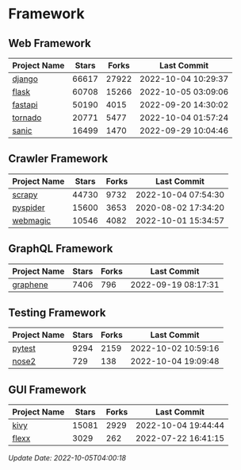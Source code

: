 # Framework

## Web Framework
| Project Name | Stars | Forks | Last Commit |
| ------------ | ----- | ----- | ----------- |
| [django](https://github.com/django/django) | 66617 | 27922 | 2022-10-04 10:29:37 |
| [flask](https://github.com/pallets/flask) | 60708 | 15266 | 2022-10-05 03:09:06 |
| [fastapi](https://github.com/tiangolo/fastapi) | 50190 | 4015 | 2022-09-20 14:30:02 |
| [tornado](https://github.com/tornadoweb/tornado) | 20771 | 5477 | 2022-10-04 01:57:24 |
| [sanic](https://github.com/sanic-org/sanic) | 16499 | 1470 | 2022-09-29 10:04:46 |

## Crawler Framework
| Project Name | Stars | Forks | Last Commit |
| ------------ | ----- | ----- | ----------- |
| [scrapy](https://github.com/scrapy/scrapy) | 44730 | 9732 | 2022-10-04 07:54:30 |
| [pyspider](https://github.com/binux/pyspider) | 15600 | 3653 | 2020-08-02 17:34:20 |
| [webmagic](https://github.com/code4craft/webmagic) | 10546 | 4082 | 2022-10-01 15:34:57 |

## GraphQL Framework
| Project Name | Stars | Forks | Last Commit |
| ------------ | ----- | ----- | ----------- |
| [graphene](https://github.com/graphql-python/graphene) | 7406 | 796 | 2022-09-19 08:17:31 |

## Testing Framework
| Project Name | Stars | Forks | Last Commit |
| ------------ | ----- | ----- | ----------- |
| [pytest](https://github.com/pytest-dev/pytest) | 9294 | 2159 | 2022-10-02 10:59:16 |
| [nose2](https://github.com/nose-devs/nose2) | 729 | 138 | 2022-10-04 19:09:48 |

## GUI Framework
| Project Name | Stars | Forks | Last Commit |
| ------------ | ----- | ----- | ----------- |
| [kivy](https://github.com/kivy/kivy) | 15081 | 2929 | 2022-10-04 19:44:44 |
| [flexx](https://github.com/flexxui/flexx) | 3029 | 262 | 2022-07-22 16:41:15 |

*Update Date: 2022-10-05T04:00:18*